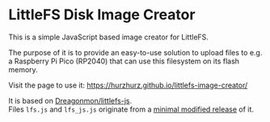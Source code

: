 # LittleFS Disk Image Creator
This is a simple JavaScript based image creator for LittleFS.

The purpose of it is to provide an easy-to-use solution to upload files to e.g. a Raspberry Pi Pico (RP2040) that can use this filesystem on its flash memory.

Visit the page to use it: https://hurzhurz.github.io/littlefs-image-creator/

It is based on [Dreagonmon/littlefs-js](https://github.com/Dreagonmon/littlefs-js).  
Files `lfs.js` and `lfs_js.js` originate from a [minimal modified release](https://github.com/hurzhurz/littlefs-js/releases/tag/v2.5.1.0-name_max) of it.